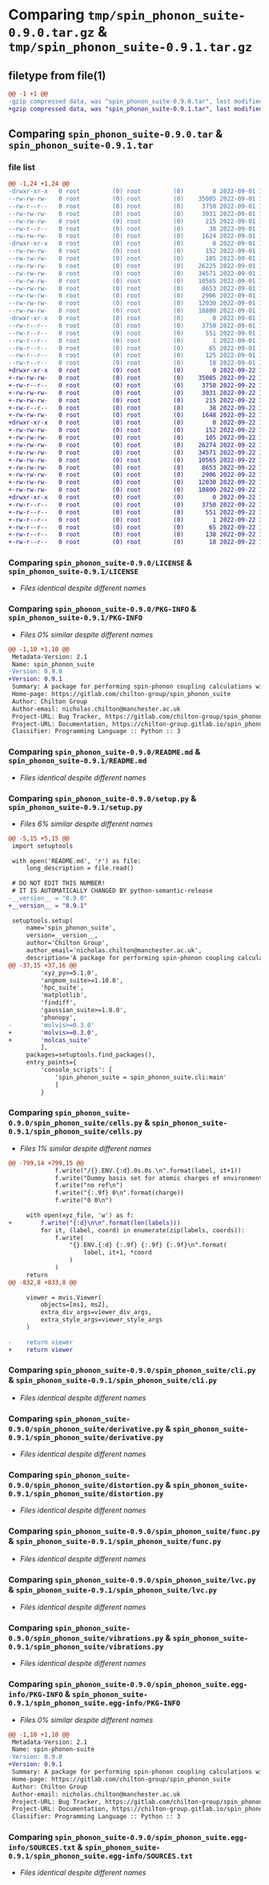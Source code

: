 # Comparing `tmp/spin_phonon_suite-0.9.0.tar.gz` & `tmp/spin_phonon_suite-0.9.1.tar.gz`

## filetype from file(1)

```diff
@@ -1 +1 @@
-gzip compressed data, was "spin_phonon_suite-0.9.0.tar", last modified: Thu Sep  1 14:45:32 2022, max compression
+gzip compressed data, was "spin_phonon_suite-0.9.1.tar", last modified: Thu Sep 22 16:44:44 2022, max compression
```

## Comparing `spin_phonon_suite-0.9.0.tar` & `spin_phonon_suite-0.9.1.tar`

### file list

```diff
@@ -1,24 +1,24 @@
-drwxr-xr-x   0 root         (0) root         (0)        0 2022-09-01 14:45:32.916545 spin_phonon_suite-0.9.0/
--rw-rw-rw-   0 root         (0) root         (0)    35085 2022-09-01 14:44:41.000000 spin_phonon_suite-0.9.0/LICENSE
--rw-r--r--   0 root         (0) root         (0)     3750 2022-09-01 14:45:32.915545 spin_phonon_suite-0.9.0/PKG-INFO
--rw-rw-rw-   0 root         (0) root         (0)     3031 2022-09-01 14:44:41.000000 spin_phonon_suite-0.9.0/README.md
--rw-rw-rw-   0 root         (0) root         (0)      215 2022-09-01 14:44:41.000000 spin_phonon_suite-0.9.0/pyproject.toml
--rw-r--r--   0 root         (0) root         (0)       38 2022-09-01 14:45:32.916545 spin_phonon_suite-0.9.0/setup.cfg
--rw-rw-rw-   0 root         (0) root         (0)     1624 2022-09-01 14:45:30.000000 spin_phonon_suite-0.9.0/setup.py
-drwxr-xr-x   0 root         (0) root         (0)        0 2022-09-01 14:45:32.913545 spin_phonon_suite-0.9.0/spin_phonon_suite/
--rw-rw-rw-   0 root         (0) root         (0)      152 2022-09-01 14:44:41.000000 spin_phonon_suite-0.9.0/spin_phonon_suite/__init__.py
--rw-rw-rw-   0 root         (0) root         (0)      105 2022-09-01 14:45:30.000000 spin_phonon_suite-0.9.0/spin_phonon_suite/__version__.py
--rw-rw-rw-   0 root         (0) root         (0)    26225 2022-09-01 14:44:41.000000 spin_phonon_suite-0.9.0/spin_phonon_suite/cells.py
--rw-rw-rw-   0 root         (0) root         (0)    34571 2022-09-01 14:44:41.000000 spin_phonon_suite-0.9.0/spin_phonon_suite/cli.py
--rw-rw-rw-   0 root         (0) root         (0)    10565 2022-09-01 14:44:41.000000 spin_phonon_suite-0.9.0/spin_phonon_suite/derivative.py
--rw-rw-rw-   0 root         (0) root         (0)     8653 2022-09-01 14:44:41.000000 spin_phonon_suite-0.9.0/spin_phonon_suite/distortion.py
--rw-rw-rw-   0 root         (0) root         (0)     2906 2022-09-01 14:44:41.000000 spin_phonon_suite-0.9.0/spin_phonon_suite/func.py
--rw-rw-rw-   0 root         (0) root         (0)    12030 2022-09-01 14:44:41.000000 spin_phonon_suite-0.9.0/spin_phonon_suite/lvc.py
--rw-rw-rw-   0 root         (0) root         (0)    10800 2022-09-01 14:44:41.000000 spin_phonon_suite-0.9.0/spin_phonon_suite/vibrations.py
-drwxr-xr-x   0 root         (0) root         (0)        0 2022-09-01 14:45:32.915545 spin_phonon_suite-0.9.0/spin_phonon_suite.egg-info/
--rw-r--r--   0 root         (0) root         (0)     3750 2022-09-01 14:45:32.000000 spin_phonon_suite-0.9.0/spin_phonon_suite.egg-info/PKG-INFO
--rw-r--r--   0 root         (0) root         (0)      551 2022-09-01 14:45:32.000000 spin_phonon_suite-0.9.0/spin_phonon_suite.egg-info/SOURCES.txt
--rw-r--r--   0 root         (0) root         (0)        1 2022-09-01 14:45:32.000000 spin_phonon_suite-0.9.0/spin_phonon_suite.egg-info/dependency_links.txt
--rw-r--r--   0 root         (0) root         (0)       65 2022-09-01 14:45:32.000000 spin_phonon_suite-0.9.0/spin_phonon_suite.egg-info/entry_points.txt
--rw-r--r--   0 root         (0) root         (0)      125 2022-09-01 14:45:32.000000 spin_phonon_suite-0.9.0/spin_phonon_suite.egg-info/requires.txt
--rw-r--r--   0 root         (0) root         (0)       18 2022-09-01 14:45:32.000000 spin_phonon_suite-0.9.0/spin_phonon_suite.egg-info/top_level.txt
+drwxr-xr-x   0 root         (0) root         (0)        0 2022-09-22 16:44:44.623681 spin_phonon_suite-0.9.1/
+-rw-rw-rw-   0 root         (0) root         (0)    35085 2022-09-22 16:44:02.000000 spin_phonon_suite-0.9.1/LICENSE
+-rw-r--r--   0 root         (0) root         (0)     3750 2022-09-22 16:44:44.623681 spin_phonon_suite-0.9.1/PKG-INFO
+-rw-rw-rw-   0 root         (0) root         (0)     3031 2022-09-22 16:44:02.000000 spin_phonon_suite-0.9.1/README.md
+-rw-rw-rw-   0 root         (0) root         (0)      215 2022-09-22 16:44:02.000000 spin_phonon_suite-0.9.1/pyproject.toml
+-rw-r--r--   0 root         (0) root         (0)       38 2022-09-22 16:44:44.623681 spin_phonon_suite-0.9.1/setup.cfg
+-rw-rw-rw-   0 root         (0) root         (0)     1648 2022-09-22 16:44:41.000000 spin_phonon_suite-0.9.1/setup.py
+drwxr-xr-x   0 root         (0) root         (0)        0 2022-09-22 16:44:44.620681 spin_phonon_suite-0.9.1/spin_phonon_suite/
+-rw-rw-rw-   0 root         (0) root         (0)      152 2022-09-22 16:44:02.000000 spin_phonon_suite-0.9.1/spin_phonon_suite/__init__.py
+-rw-rw-rw-   0 root         (0) root         (0)      105 2022-09-22 16:44:41.000000 spin_phonon_suite-0.9.1/spin_phonon_suite/__version__.py
+-rw-rw-rw-   0 root         (0) root         (0)    26274 2022-09-22 16:44:02.000000 spin_phonon_suite-0.9.1/spin_phonon_suite/cells.py
+-rw-rw-rw-   0 root         (0) root         (0)    34571 2022-09-22 16:44:02.000000 spin_phonon_suite-0.9.1/spin_phonon_suite/cli.py
+-rw-rw-rw-   0 root         (0) root         (0)    10565 2022-09-22 16:44:02.000000 spin_phonon_suite-0.9.1/spin_phonon_suite/derivative.py
+-rw-rw-rw-   0 root         (0) root         (0)     8653 2022-09-22 16:44:02.000000 spin_phonon_suite-0.9.1/spin_phonon_suite/distortion.py
+-rw-rw-rw-   0 root         (0) root         (0)     2906 2022-09-22 16:44:02.000000 spin_phonon_suite-0.9.1/spin_phonon_suite/func.py
+-rw-rw-rw-   0 root         (0) root         (0)    12030 2022-09-22 16:44:02.000000 spin_phonon_suite-0.9.1/spin_phonon_suite/lvc.py
+-rw-rw-rw-   0 root         (0) root         (0)    10800 2022-09-22 16:44:02.000000 spin_phonon_suite-0.9.1/spin_phonon_suite/vibrations.py
+drwxr-xr-x   0 root         (0) root         (0)        0 2022-09-22 16:44:44.623681 spin_phonon_suite-0.9.1/spin_phonon_suite.egg-info/
+-rw-r--r--   0 root         (0) root         (0)     3750 2022-09-22 16:44:44.000000 spin_phonon_suite-0.9.1/spin_phonon_suite.egg-info/PKG-INFO
+-rw-r--r--   0 root         (0) root         (0)      551 2022-09-22 16:44:44.000000 spin_phonon_suite-0.9.1/spin_phonon_suite.egg-info/SOURCES.txt
+-rw-r--r--   0 root         (0) root         (0)        1 2022-09-22 16:44:44.000000 spin_phonon_suite-0.9.1/spin_phonon_suite.egg-info/dependency_links.txt
+-rw-r--r--   0 root         (0) root         (0)       65 2022-09-22 16:44:44.000000 spin_phonon_suite-0.9.1/spin_phonon_suite.egg-info/entry_points.txt
+-rw-r--r--   0 root         (0) root         (0)      138 2022-09-22 16:44:44.000000 spin_phonon_suite-0.9.1/spin_phonon_suite.egg-info/requires.txt
+-rw-r--r--   0 root         (0) root         (0)       18 2022-09-22 16:44:44.000000 spin_phonon_suite-0.9.1/spin_phonon_suite.egg-info/top_level.txt
```

### Comparing `spin_phonon_suite-0.9.0/LICENSE` & `spin_phonon_suite-0.9.1/LICENSE`

 * *Files identical despite different names*

### Comparing `spin_phonon_suite-0.9.0/PKG-INFO` & `spin_phonon_suite-0.9.1/PKG-INFO`

 * *Files 0% similar despite different names*

```diff
@@ -1,10 +1,10 @@
 Metadata-Version: 2.1
 Name: spin_phonon_suite
-Version: 0.9.0
+Version: 0.9.1
 Summary: A package for performing spin-phonon coupling calculations with openMOLCAS, VASP, and Gaussian
 Home-page: https://gitlab.com/chilton-group/spin_phonon_suite
 Author: Chilton Group
 Author-email: nicholas.chilton@manchester.ac.uk
 Project-URL: Bug Tracker, https://gitlab.com/chilton-group/spin_phonon_suite/-/issues
 Project-URL: Documentation, https://chilton-group.gitlab.io/spin_phonon_suite
 Classifier: Programming Language :: Python :: 3
```

### Comparing `spin_phonon_suite-0.9.0/README.md` & `spin_phonon_suite-0.9.1/README.md`

 * *Files identical despite different names*

### Comparing `spin_phonon_suite-0.9.0/setup.py` & `spin_phonon_suite-0.9.1/setup.py`

 * *Files 6% similar despite different names*

```diff
@@ -5,15 +5,15 @@
 import setuptools
 
 with open('README.md', 'r') as file:
     long_description = file.read()
 
 # DO NOT EDIT THIS NUMBER!
 # IT IS AUTOMATICALLY CHANGED BY python-semantic-release
-__version__ = "0.9.0"
+__version__ = "0.9.1"
 
 setuptools.setup(
     name='spin_phonon_suite',
     version=__version__,
     author='Chilton Group',
     author_email='nicholas.chilton@manchester.ac.uk',
     description='A package for performing spin-phonon coupling calculations with openMOLCAS, VASP, and Gaussian', # noqa
@@ -37,15 +37,16 @@
         'xyz_py>=5.1.0',
         'angmom_suite>=1.10.0',
         'hpc_suite',
         'matplotlib',
         'findiff',
         'gaussian_suite>=1.8.0',
         'phonopy',
-        'molvis>=0.3.0'
+        'molvis>=0.3.0',
+        'molcas_suite'
         ],
     packages=setuptools.find_packages(),
     entry_points={
         'console_scripts': [
             'spin_phonon_suite = spin_phonon_suite.cli:main'
             ]
         }
```

### Comparing `spin_phonon_suite-0.9.0/spin_phonon_suite/cells.py` & `spin_phonon_suite-0.9.1/spin_phonon_suite/cells.py`

 * *Files 1% similar despite different names*

```diff
@@ -799,14 +799,15 @@
             f.write("/{}.ENV.{:d}.0s.0s.\n".format(label, it+1))
             f.write("Dummy basis set for atomic charges of environment\n")
             f.write("no ref\n")
             f.write("{:.9f} 0\n".format(charge))
             f.write("0 0\n")
 
     with open(xyz_file, 'w') as f:
+        f.write("{:d}\n\n".format(len(labels)))
         for it, (label, coord) in enumerate(zip(labels, coords)):
             f.write(
                 "{}.ENV.{:d} {:.9f} {:.9f} {:.9f}\n".format(
                     label, it+1, *coord
                 )
             )
     return
@@ -832,8 +833,8 @@
 
     viewer = mvis.Viewer(
         objects=[ms1, ms2],
         extra_div_args=viewer_div_args,
         extra_style_args=viewer_style_args
     )
 
-    return viewer
+    return viewer
```

### Comparing `spin_phonon_suite-0.9.0/spin_phonon_suite/cli.py` & `spin_phonon_suite-0.9.1/spin_phonon_suite/cli.py`

 * *Files identical despite different names*

### Comparing `spin_phonon_suite-0.9.0/spin_phonon_suite/derivative.py` & `spin_phonon_suite-0.9.1/spin_phonon_suite/derivative.py`

 * *Files identical despite different names*

### Comparing `spin_phonon_suite-0.9.0/spin_phonon_suite/distortion.py` & `spin_phonon_suite-0.9.1/spin_phonon_suite/distortion.py`

 * *Files identical despite different names*

### Comparing `spin_phonon_suite-0.9.0/spin_phonon_suite/func.py` & `spin_phonon_suite-0.9.1/spin_phonon_suite/func.py`

 * *Files identical despite different names*

### Comparing `spin_phonon_suite-0.9.0/spin_phonon_suite/lvc.py` & `spin_phonon_suite-0.9.1/spin_phonon_suite/lvc.py`

 * *Files identical despite different names*

### Comparing `spin_phonon_suite-0.9.0/spin_phonon_suite/vibrations.py` & `spin_phonon_suite-0.9.1/spin_phonon_suite/vibrations.py`

 * *Files identical despite different names*

### Comparing `spin_phonon_suite-0.9.0/spin_phonon_suite.egg-info/PKG-INFO` & `spin_phonon_suite-0.9.1/spin_phonon_suite.egg-info/PKG-INFO`

 * *Files 0% similar despite different names*

```diff
@@ -1,10 +1,10 @@
 Metadata-Version: 2.1
 Name: spin-phonon-suite
-Version: 0.9.0
+Version: 0.9.1
 Summary: A package for performing spin-phonon coupling calculations with openMOLCAS, VASP, and Gaussian
 Home-page: https://gitlab.com/chilton-group/spin_phonon_suite
 Author: Chilton Group
 Author-email: nicholas.chilton@manchester.ac.uk
 Project-URL: Bug Tracker, https://gitlab.com/chilton-group/spin_phonon_suite/-/issues
 Project-URL: Documentation, https://chilton-group.gitlab.io/spin_phonon_suite
 Classifier: Programming Language :: Python :: 3
```

### Comparing `spin_phonon_suite-0.9.0/spin_phonon_suite.egg-info/SOURCES.txt` & `spin_phonon_suite-0.9.1/spin_phonon_suite.egg-info/SOURCES.txt`

 * *Files identical despite different names*

